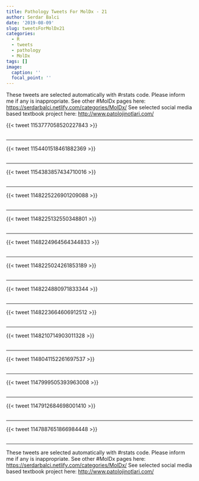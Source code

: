 ```yaml
---
title: Pathology Tweets For MolDx - 21
author: Serdar Balci
date: '2019-08-09'
slug: tweetsForMolDx21
categories:
  - R
  - tweets
  - pathology
  - MolDx
tags: []
image:
  caption: ''
  focal_point: ''
---
```



These tweets are selected automatically with #rstats code. Please inform me if any is inappropriate.
See other #MolDx pages here: https://serdarbalci.netlify.com/categories/MolDx/ 
See selected social media based textbook project here: http://www.patolojinotlari.com/

{{< tweet 1153777058520227843 >}}
<br>
<br>
<hr>
{{< tweet 1154401518461882369 >}}
<br>
<br>
<hr>
{{< tweet 1154383857434710016 >}}
<br>
<br>
<hr>
{{< tweet 1148225226901209088 >}}
<br>
<br>
<hr>
{{< tweet 1148225132550348801 >}}
<br>
<br>
<hr>
{{< tweet 1148224964564344833 >}}
<br>
<br>
<hr>
{{< tweet 1148225024261853189 >}}
<br>
<br>
<hr>
{{< tweet 1148224880971833344 >}}
<br>
<br>
<hr>
{{< tweet 1148223664606912512 >}}
<br>
<br>
<hr>
{{< tweet 1148210714903011328 >}}
<br>
<br>
<hr>
{{< tweet 1148041152261697537 >}}
<br>
<br>
<hr>
{{< tweet 1147999505393963008 >}}
<br>
<br>
<hr>
{{< tweet 1147912684698001410 >}}
<br>
<br>
<hr>
{{< tweet 1147887651866984448 >}}
<br>
<br>
<hr>


These tweets are selected automatically with #rstats code. Please inform me if any is inappropriate.
See other #MolDx pages here: https://serdarbalci.netlify.com/categories/MolDx/ 
See selected social media based textbook project here: http://www.patolojinotlari.com/

